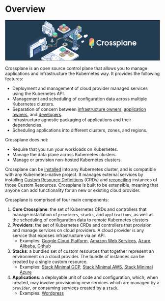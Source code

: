 # Overview

![Crossplane](media/banner.png)

Crossplane is an open source control plane that allows you to manage
applications and infrastructure the Kubernetes way. It provides the following
features:

- Deployment and management of cloud provider managed services using the
  Kubernetes API.
- Management and scheduling of configuration data across multiple Kubernetes
  clusters.
- Separation of concern between [infrastructure
  owners](1_infra_operators/0_overview.md), [application
  owners](2_app_operators/0_overview.md), and
  [developers](3_developers/0_overview.md).
- Infrastructure agnostic packaging of applications and their dependencies.
- Scheduling applications into different clusters, zones, and regions.

Crossplane does not:

- Require that you run your workloads on Kubernetes.
- Manage the data plane across Kubernetes clusters.
- Manage or provision non-hosted Kubernetes clusters.

Crossplane can be [installed](1_install.md) into any Kubernetes cluster, and is
compatible with any Kubernetes-native project. It manages external services by
installing [Custom Resource
Definitions](https://kubernetes.io/docs/concepts/extend-kubernetes/api-extension/custom-resources/)
(CRDs) and
[reconciling](https://kubernetes.io/docs/concepts/architecture/controller/)
instances of those Custom Resources. Crossplane is built to be extensible,
meaning that anyone can add functionality for an new or existing cloud provider.

Crossplane is comprised of four main components:

1. **Core Crossplane**: the set of Kubernetes CRDs and controllers that manage
   installation of `providers`, `stacks`, and `applications`, as well as the
   scheduling of configuration data to remote Kubernetes clusters.
2. **Providers**: the set of Kubernetes CRDs and controllers that provision and
   manage services on cloud providers. A cloud provider is any service that
   exposes infrastructure via an API.
    - Examples: [Google Cloud
      Platform](https://github.com/crossplane/provider-gcp), [Amazon Web
      Services](https://github.com/crossplane/provider-aws),
      [Azure](https://github.com/crossplane/provider-azure),
      [Alibaba](https://github.com/crossplane/provider-alibaba),
      [Github](https://github.com/crossplane/provider-github)
3. **Stacks**: a bundled set of custom resources that together represent an
   environment on a cloud provider. The bundle of instances can be created by a
   single custom resource.
   - Examples: [Stack Minimal
     GCP](https://github.com/crossplane/stack-minimal-gcp), [Stack Minimal
     AWS](https://github.com/crossplane/stack-minimal-aws), [Stack Minimal
     Azure](https://github.com/crossplane/stack-minimal-azure)
4. **Applications**: a deployable unit of code and configuration, which, when
   created, may involve provisioning new services which are managed by a
   `provider`, or consuming services created by a `stack`.
    - Examples: [Wordpress](https://github.com/crossplane/app-wordpress)
